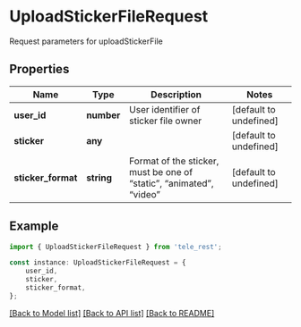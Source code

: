 # UploadStickerFileRequest

Request parameters for uploadStickerFile

## Properties

Name | Type | Description | Notes
------------ | ------------- | ------------- | -------------
**user_id** | **number** | User identifier of sticker file owner | [default to undefined]
**sticker** | **any** |  | [default to undefined]
**sticker_format** | **string** | Format of the sticker, must be one of “static”, “animated”, “video” | [default to undefined]

## Example

```typescript
import { UploadStickerFileRequest } from 'tele_rest';

const instance: UploadStickerFileRequest = {
    user_id,
    sticker,
    sticker_format,
};
```

[[Back to Model list]](../README.md#documentation-for-models) [[Back to API list]](../README.md#documentation-for-api-endpoints) [[Back to README]](../README.md)
